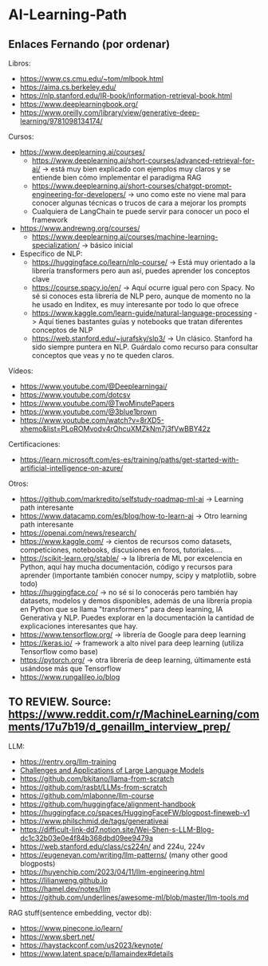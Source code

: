# AI-Learning-Path

## Enlaces Fernando (por ordenar)
Libros:
- https://www.cs.cmu.edu/~tom/mlbook.html
- https://aima.cs.berkeley.edu/
- https://nlp.stanford.edu/IR-book/information-retrieval-book.html
- https://www.deeplearningbook.org/
- https://www.oreilly.com/library/view/generative-deep-learning/9781098134174/

Cursos:
- https://www.deeplearning.ai/courses/
	- https://www.deeplearning.ai/short-courses/advanced-retrieval-for-ai/ -> está muy bien explicado con ejemplos muy claros y se entiende bien cómo implementar el paradigma RAG
	- https://www.deeplearning.ai/short-courses/chatgpt-prompt-engineering-for-developers/ -> uno como este no viene mal para conocer algunas técnicas o trucos de cara a mejorar los prompts
	- Cualquiera de LangChain te puede servir para conocer un poco el framework
- https://www.andrewng.org/courses/
	- https://www.deeplearning.ai/courses/machine-learning-specialization/ -> básico inicial
- Específico de NLP:
	- https://huggingface.co/learn/nlp-course/ -> Está muy orientado a la librería transformers pero aun así, puedes aprender los conceptos clave
	- https://course.spacy.io/en/ -> Aquí ocurre igual pero con Spacy. No sé si conoces esta librería de NLP pero, aunque de momento no la he usado en Inditex, es muy interesante por todo lo que ofrece
	- https://www.kaggle.com/learn-guide/natural-language-processing -> Aquí tienes bastantes guías y notebooks que tratan diferentes conceptos de NLP
	- https://web.stanford.edu/~jurafsky/slp3/ -> Un clásico. Stanford ha sido siempre puntera en NLP. Guárdalo como recurso para consultar conceptos que veas y no te queden claros.

Vídeos:
- https://www.youtube.com/@Deeplearningai/
- https://www.youtube.com/dotcsv
- https://www.youtube.com/@TwoMinutePapers
- https://www.youtube.com/@3blue1brown
- https://www.youtube.com/watch?v=8rXD5-xhemo&list=PLoROMvodv4rOhcuXMZkNm7j3fVwBBY42z

Certificaciones:
- https://learn.microsoft.com/es-es/training/paths/get-started-with-artificial-intelligence-on-azure/

Otros:
- https://github.com/markredito/selfstudy-roadmap-ml-ai -> Learning path interesante
- https://www.datacamp.com/es/blog/how-to-learn-ai -> Otro learning path interesante
- https://openai.com/news/research/
- https://www.kaggle.com/ -> cientos de recursos como datasets, competiciones, notebooks, discusiones en foros, tutoriales....
- https://scikit-learn.org/stable/ -> la librería de ML por excelencia en Python, aquí hay mucha documentación, código y recursos para aprender (importante también conocer numpy, scipy y matplotlib, sobre todo)
- https://huggingface.co/ -> no sé si lo conocerás pero también hay datasets, modelos y demos disponibles, además de una librería propia en Python que se llama "transformers" para deep learning, IA Generativa y NLP. Puedes explorar en la documentación la cantidad de explicaciones interesantes que hay.
- https://www.tensorflow.org/ -> librería de Google para deep learning
- https://keras.io/ -> framework a alto nivel para deep learning (utiliza Tensorflow como base)
- https://pytorch.org/ -> otra librería de deep learning, últimamente está usándose más que Tensorflow
- https://www.rungalileo.io/blog

## TO REVIEW. Source: https://www.reddit.com/r/MachineLearning/comments/17u7b19/d_genaillm_interview_prep/
LLM:
- https://rentry.org/llm-training
- [Challenges and Applications of Large Language Models](https://arxiv.org/abs/2307.10169)
- https://github.com/bkitano/llama-from-scratch
- https://github.com/rasbt/LLMs-from-scratch
- https://github.com/mlabonne/llm-course
- https://github.com/huggingface/alignment-handbook
- https://huggingface.co/spaces/HuggingFaceFW/blogpost-fineweb-v1
- https://www.philschmid.de/tags/generativeai
- https://difficult-link-dd7.notion.site/Wei-Shen-s-LLM-Blog-dc1c32b03e0e4f84b368dbd09ee9479a
- https://web.stanford.edu/class/cs224n/ and 224u, 224v
- https://eugeneyan.com/writing/llm-patterns/ (many other good blogposts)
- https://huyenchip.com/2023/04/11/llm-engineering.html
- https://lilianweng.github.io
- https://hamel.dev/notes/llm
- https://github.com/underlines/awesome-ml/blob/master/llm-tools.md

RAG stuff(sentence embedding, vector db):
- https://www.pinecone.io/learn/
- https://www.sbert.net/
- https://haystackconf.com/us2023/keynote/
- https://www.latent.space/p/llamaindex#details

